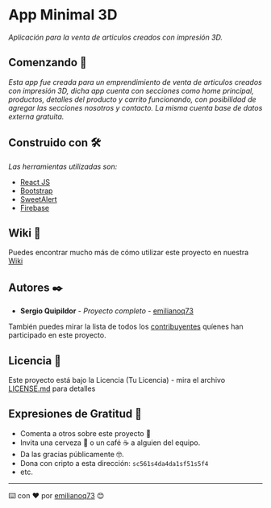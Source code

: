 # App Minimal 3D

_Aplicación para la venta de articulos creados con impresión 3D._

## Comenzando 🚀

_Esta app fue creada para un emprendimiento de venta de articulos creados con impresión 3D,
dicha app cuenta con secciones como home principal, productos, detalles del producto y carrito funcionando,
con posibilidad de agregar las secciones nosotros y contacto.
La misma cuenta base de datos externa gratuita._



## Construido con 🛠️

_Las herramientas utilizadas son:_

* [React JS](https://reactjs.org/) 
* [Bootstrap](https://getbootstrap.com/docs/5.1/getting-started/introduction/)
* [SweetAlert](https://sweetalert2.github.io/)
* [Firebase](https://firebase.google.com/?hl=es)

## Wiki 📖

Puedes encontrar mucho más de cómo utilizar este proyecto en nuestra [Wiki](https://github.com/emilianoq73/minimal3d)

## Autores ✒️

* **Sergio Quipildor** - *Proyecto completo* - [emilianoq73](https://github.com/emilianoq73/)

También puedes mirar la lista de todos los [contribuyentes](https://github.com/your/project/contributors) quíenes han participado en este proyecto. 

## Licencia 📄

Este proyecto está bajo la Licencia (Tu Licencia) - mira el archivo [LICENSE.md](LICENSE.md) para detalles

## Expresiones de Gratitud 🎁

* Comenta a otros sobre este proyecto 📢
* Invita una cerveza 🍺 o un café ☕ a alguien del equipo. 
* Da las gracias públicamente 🤓.
* Dona con cripto a esta dirección: `sc561s4da4da1sf51s5f4`
* etc.



---
⌨️ con ❤️ por [emilianoq73](https://github.com/emilianoq73/) 😊